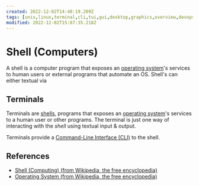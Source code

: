 ```yaml
---
created: 2022-12-02T14:48:19.209Z
tags: [unix,linux,terminal,cli,tui,gui,desktop,graphics,overview,devops,dev,computers,compsci]
modified: 2022-12-02T15:07:35.218Z
---
```

# Shell (Computers)

A shell is a computer program that exposes an [operating system][os-wiki]'s
services to human users or external programs that automate an OS.
Shell's can either textual via

## Terminals

Terminals are [shells][shell-wiki],
programs that exposes an [operating system][os-wiki]'s
services to a human user or other programs.
The terminal is just one way of interacting with
the *shell* using textual input & output.

Terminals provide a [Command-Line Interface (CLI)](cli.md) to the shell.

## References

* [Shell (Computing) (from Wikipedia, the free encyclopedia)][shell-wiki]
* [Operating System (from Wikipedia, the free encyclopedia)][os-wiki]

<!-- Hidden Reference Links Below Here -->
[shell-wiki]: https://en.wikipedia.org/wiki/Shell_%28computing%29 "Shell (Computing) (from Wikipedia, the free encyclopedia)"
[os-wiki]: https://en.wikipedia.org/wiki/Operating_system "Operating System (from Wikipedia, the free encyclopedia)"
